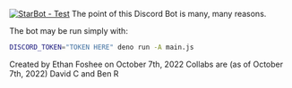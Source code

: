 [![StarBot - Test](https://github.com/its-bens-fault/Discord-Bot/actions/workflows/deno.yml/badge.svg)](https://github.com/its-bens-fault/Discord-Bot/actions/workflows/deno.yml)
The point of this Discord Bot is many, many reasons.

The bot may be run simply with:

```bash
DISCORD_TOKEN="TOKEN HERE" deno run -A main.js
```

Created by Ethan Foshee on October 7th, 2022
Collabs are (as of October 7th, 2022) David C and Ben R
